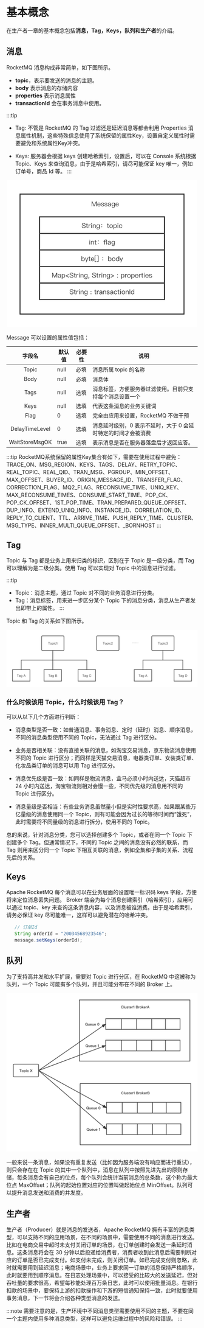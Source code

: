 # 基本概念

在生产者一章的基本概念包括**消息，Tag，Keys，队列和生产者**的介绍。

## 消息

RocketMQ 消息构成非常简单，如下图所示。

- **topic**，表示要发送的消息的主题。
- **body** 表示消息的存储内容
- **properties** 表示消息属性
- **transactionId** 会在事务消息中使用。

:::tip
- Tag: 不管是 RocketMQ 的 Tag 过滤还是延迟消息等都会利用 Properties 消息属性机制，这些特殊信息使用了系统保留的属性Key，设置自定义属性时需要避免和系统属性Key冲突。

- Keys: 服务器会根据 keys 创建哈希索引，设置后，可以在 Console 系统根据 Topic、Keys 来查询消息，由于是哈希索引，请尽可能保证 key 唯一，例如订单号，商品 Id 等。
:::

<center>
<img src="../picture/Message.png"  width="500"></img>
</center>

Message 可以设置的属性值包括：


|     字段名     | 默认值 | 必要性 | 说明                                                                                                                                                                              |
| :------------: | -------- | ------------- | ------------- |
|     Topic      | null   | 必填   | 消息所属 topic 的名称                                                                                                                                                             |
|      Body      | null   | 必填   | 消息体                                                                                                                                                                            |
|      Tags      | null   | 选填   | 消息标签，方便服务器过滤使用。目前只支持每个消息设置一个                                                                                                                  |
|      Keys      | null   | 选填   | 代表这条消息的业务关键词 |
|      Flag      | 0      | 选填   | 完全由应用来设置，RocketMQ 不做干预                                                                                                                                               |
| DelayTimeLevel | 0      | 选填   | 消息延时级别，0 表示不延时，大于 0 会延时特定的时间才会被消费                                                                                                                     |
| WaitStoreMsgOK | true   | 选填   | 表示消息是否在服务器落盘后才返回应答。|

:::tip
RocketMQ系统保留的属性Key集合有如下，需要在使用过程中避免：
TRACE_ON、MSG_REGION、KEYS、TAGS、DELAY、RETRY_TOPIC、REAL_TOPIC、REAL_QID、TRAN_MSG、PGROUP、MIN_OFFSET、MAX_OFFSET、BUYER_ID、ORIGIN_MESSAGE_ID、TRANSFER_FLAG、CORRECTION_FLAG、MQ2_FLAG、RECONSUME_TIME、UNIQ_KEY、MAX_RECONSUME_TIMES、CONSUME_START_TIME、POP_CK、POP_CK_OFFSET、1ST_POP_TIME、TRAN_PREPARED_QUEUE_OFFSET、DUP_INFO、EXTEND_UNIQ_INFO、INSTANCE_ID、CORRELATION_ID、REPLY_TO_CLIENT、TTL、ARRIVE_TIME、PUSH_REPLY_TIME、CLUSTER、MSG_TYPE、INNER_MULTI_QUEUE_OFFSET、_BORNHOST
:::

## Tag

Topic 与 Tag 都是业务上用来归类的标识，区别在于 Topic 是一级分类，而 Tag 可以理解为是二级分类。使用 Tag 可以实现对 Topic 中的消息进行过滤。

:::tip
- Topic：消息主题，通过 Topic 对不同的业务消息进行分类。
- Tag：消息标签，用来进一步区分某个 Topic 下的消息分类，消息从生产者发出即带上的属性。
:::




Topic 和 Tag 的关系如下图所示。

![Tag](../picture/Tag.png)

### 什么时候该用 Topic，什么时候该用 Tag？

可以从以下几个方面进行判断：

- 消息类型是否一致：如普通消息、事务消息、定时（延时）消息、顺序消息，不同的消息类型使用不同的 Topic，无法通过 Tag 进行区分。

- 业务是否相关联：没有直接关联的消息，如淘宝交易消息，京东物流消息使用不同的 Topic 进行区分；而同样是天猫交易消息，电器类订单、女装类订单、化妆品类订单的消息可以用 Tag 进行区分。

- 消息优先级是否一致：如同样是物流消息，盒马必须小时内送达，天猫超市 24 小时内送达，淘宝物流则相对会慢一些，不同优先级的消息用不同的 Topic 进行区分。

- 消息量级是否相当：有些业务消息虽然量小但是实时性要求高，如果跟某些万亿量级的消息使用同一个 Topic，则有可能会因为过长的等待时间而“饿死”，此时需要将不同量级的消息进行拆分，使用不同的 Topic。

总的来说，针对消息分类，您可以选择创建多个 Topic，或者在同一个 Topic 下创建多个 Tag。但通常情况下，不同的 Topic 之间的消息没有必然的联系，而 Tag 则用来区分同一个 Topic 下相互关联的消息，例如全集和子集的关系、流程先后的关系。

## Keys

Apache RocketMQ 每个消息可以在业务层面的设置唯一标识码 keys 字段，方便将来定位消息丢失问题。 Broker 端会为每个消息创建索引（哈希索引），应用可以通过 topic、key 来查询这条消息内容，以及消息被谁消费。由于是哈希索引，请务必保证 key 尽可能唯一，这样可以避免潜在的哈希冲突。

```java
   // 订单Id
   String orderId = "20034568923546";
   message.setKeys(orderId);
```

## 队列

为了支持高并发和水平扩展，需要对 Topic 进行分区，在 RocketMQ 中这被称为队列，一个 Topic 可能有多个队列，并且可能分布在不同的 Broker 上。

![MessageQueue](../picture/MessageQueue.png)

一般来说一条消息，如果没有重复发送（比如因为服务端没有响应而进行重试），则只会存在在 Topic 的其中一个队列中，消息在队列中按照先进先出的原则存储，每条消息会有自己的位点，每个队列会统计当前消息的总条数，这个称为最大位点 MaxOffset；队列的起始位置对应的位置叫做起始位点 MinOffset。队列可以提升消息发送和消费的并发度。

## 生产者

生产者（Producer）就是消息的发送者，Apache RocketMQ 拥有丰富的消息类型，可以支持不同的应用场景，在不同的场景中，需要使用不同的消息进行发送。比如在电商交易中超时未支付关闭订单的场景，在订单创建时会发送一条延时消息。这条消息将会在 30 分钟以后投递给消费者，消费者收到此消息后需要判断对应的订单是否已完成支付。如支付未完成，则关闭订单。如已完成支付则忽略，此时就需要用到延迟消息；电商场景中，业务上要求同一订单的消息保持严格顺序，此时就要用到顺序消息。在日志处理场景中，可以接受的比较大的发送延迟，但对吞吐量的要求很高，希望每秒能处理百万条日志，此时可以使用批量消息。在银行扣款的场景中，要保持上游的扣款操作和下游的短信通知保持一致，此时就要使用事务消息，下一节将会介绍各种类型消息的发送。

:::note 需要注意的是，生产环境中不同消息类型需要使用不同的主题，不要在同一个主题内使用多种消息类型，这样可以避免运维过程中的风险和错误。 :::
